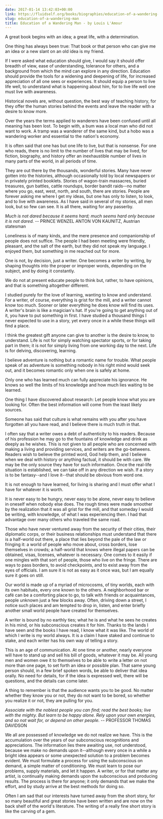 ```yaml
---
date: 2017-01-14 13:42:03+00:00
link: https://fluidself.org/books/biographies/education-of-a-wandering-man
slug: education-of-a-wandering-man
title: Education of a Wandering Man - by Louis L'Amour
---
```


A great book begins with an idea; a great life, with a determination.

One thing has always been true: That book or that person who can give me an idea or a new slant on an old idea is my friend.

If I were asked what education should give, I would say it should offer breadth of view, ease of understanding, tolerance for others, and a background from which the mind can explore in any direction. Education should provide the tools for a widening and deepening of life, for increased appreciation of all one sees or experiences. It should equip a person to live life well, to understand what is happening about him, for to live life well one must live with awareness.

Historical novels are, without question, the best way of teaching history, for they offer the human stories behind the events and leave the reader with a desire to know more.

Over the years the terms applied to wanderers have been confused until all meaning has been lost. To begin with, a bum was a local man who did not want to work. A tramp was a wanderer of the same kind, but a hobo was a wandering worker and essential to the nation's economy.

It is often said that one has but one life to live, but that is nonsense. For one who reads, there is no limit to the number of lives that may be lived, for fiction, biography, and history offer an inexhaustible number of lives in many parts of the world, in all periods of time.

They are out there by the thousands, wonderful stories. Many have never gotten into the histories, although occasionally told by local newspapers or in privately printed booklets. Stories of wagon-train massacres, buried treasures, gun battles, cattle roundups, border bandit raids--no matter where you go, east, west, north, and south, there are stories. People are forever asking me where I get my ideas, but one has only to listen, to look, and to live with awareness. As I have said in several of my stories, all men look, but so few can see. It is all there, waiting for any passerby.

_Much is not dared because it seems hard; much seems hard only because it is not dared._
-- PRINCE WENZEL ANTON VON KAUNITZ, Austrian statesman

Loneliness is of many kinds, and the mere presence and companionship of people does not suffice. The people I had been meeting were friendly, pleasant, and the salt of the earth, but they did not speak my language. I enjoyed them, but something in me reached out for more.

One is not, by decision, just a writer. One becomes a writer by writing, by shaping thoughts into the proper or improper words, depending on the subject, and by doing it constantly.

We do not at present educate people to think but, rather, to have opinions, and that is something altogether different.

I studied purely for the love of learning, wanting to know and understand. For a writer, of course, everything is grist for the mill, and a writer cannot know too much. Sooner or later everything he does know will find its uses. A writer's brain is like a magician's hat. If you're going to get anything out of it, you have to put something in first. I have studied a thousand things I never expected to use in a story, yet every once in a while these things will find a place.

I think the greatest gift anyone can give to another is the desire to know, to understand. Life is not for simply watching spectator sports, or for taking part in them; it is not for simply living from one working day to the next. Life is for delving, discovering, learning.

I believe adventure is nothing but a romantic name for trouble. What people speak of as adventure is something nobody in his right mind would seek out, and it becomes romantic only when one is safely at home.

Only one who has learned much can fully appreciate his ignorance. He knows so well the limits of his knowledge and how much lies waiting to be learned.

One thing I have discovered about research: Let people know what you are looking for. Often the best information will come from the least likely sources.

Someone has said that culture is what remains with you after you have forgotten all you have read, and I believe there is much truth in that.

I often say that a writer owes a debt of authenticity to his readers. Because of his profession he may go to the fountains of knowledge and drink as deeply as he wishes. This is not given to all people who are concerned with making a living and providing services, and writers are the go-betweens. Readers wish to believe the printed word, God help them, and I believe when we deal with history or anything factual, it should be with care. We may be the only source they have for such information. Once the real-life situation is established, we can take off in any direction we wish. If a story is to be fantasy--and I love it--that should be obvious from word one.

It is not enough to have learned, for living is sharing and I must offer what I have for whatever it is worth.

It is never easy to be hungry, never easy to be alone, never easy to believe in oneself when nobody else does. The rough times were made smoother by the realization that it was all grist for the mill, and that someday I would be writing, with knowledge, of what I was experiencing then. I had that advantage over many others who traveled the same road.

Those who have never ventured away from the security of their cities, their diplomatic corps, or their business relationships must understand that there is a half-world out there, a place that lies beyond the pale of the law or fringing it: a world of people who move about, cross borders, lose themselves in crowds; a half-world that knows where illegal papers can be obtained, visas, licenses, whatever is necessary. One comes to it easily if one mingles with that sort of people, those who live on the fringe. There are ways to pass borders, to avoid checkpoints, and to exist away from the eyes of officials. I am sure it is not as easy as it once was, but I am equally sure it goes on still.

Our world is made up of a myriad of microcosms, of tiny worlds, each with its own habitués, every one known to the others. A neighborhood bar or café can be a comforting place to go, to talk with friends or acquaintances, people unknown just a few blocks away. Often, driving down a street, I notice such places and am tempted to drop in, listen, and enter briefly another small world people have created for themselves.

A writer is bound by no earthly ties; what he is and what he sees he creates in his mind, or his subconscious creates it for him. Thanks to the lands I have seen and the books I have read, I know what it was like. The world of which I write is my world always. It is a claim I have staked and continue to stake, and each writer has his own way of telling a story.

This is an age of communication. At one time or another, nearly everyone will have to stand up and sell his bill of goods, whatever it may be. All young men and women owe it to themselves to be able to write a letter on not more than one page, to set forth an idea or possible plan. That same young person should, in a few brief spoken words, be able to deliver that idea orally. No need for details, for if the idea is expressed well, there will be questions, and the details can come later.

A thing to remember is that the audience wants you to be good. No matter whether they know you or not, they do not want to be bored, so whether you realize it or not, they are pulling for you.

_Associate with the noblest people you can find; read the best books; live with the mighty. But learn to be happy alone. Rely upon your own energies, and so not wait for, or depend on other people._
-- PROFESSOR THOMAS DAVIDSON

We all are possessed of knowledge we do not realize we have. This is the accumulation over the years of our subconscious recognitions and appreciations. The information lies there awaiting use, not understood, because we make no demands upon it--although every once in a while a bright idea appears or some unexpected solution to a problem becomes evident. We must formulate a process for using the subconscious on demand, a simple matter of conditioning. We must learn to pose our problems, supply materials, and let it happen. A writer, or for that matter any artist, is continually making demands upon the subconscious and producing results. The process is there for anyone; it only demands that we make the effort, and by study arrive at the best methods for doing so.

Often I am sad that our interests have turned away from the short story, for so many beautiful and great stories have been written and are now on the back shelf of the world's literature. The writing of a really fine short story is like the carving of a gem.
